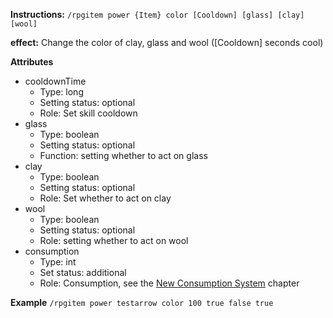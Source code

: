 **Instructions:**
`/rpgitem power {Item} color [Cooldown] [glass] [clay] [wool]`

**effect:**
 Change the color of clay, glass and wool ([Cooldown] seconds cool)

**Attributes** 
- cooldownTime
  - Type: long
  - Setting status: optional
  - Role: Set skill cooldown
- glass
  - Type: boolean
  - Setting status: optional
  - Function: setting whether to act on glass
- clay
  - Type: boolean
  - Setting status: optional
  - Role: Set whether to act on clay
- wool
  - Type: boolean
  - Setting status: optional
  - Role: setting whether to act on wool
- consumption
  - Type: int
  - Set status: additional
  - Role: Consumption, see the [New Consumption System](https://github.com/NyaaCat/RPGitems-reloaded/wiki/New-durability-system) chapter

**Example**
`/rpgitem power testarrow color 100 true false true`